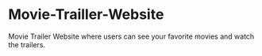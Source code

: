 # Movie-Trailler-Website
Movie Trailer Website where users can see your favorite movies and watch the trailers.
